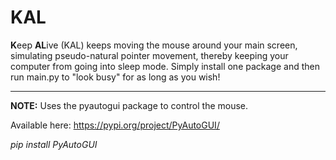 # KAL
**K**eep **AL**ive (KAL) keeps moving the mouse around your main screen, simulating pseudo-natural pointer movement, thereby keeping your computer from going into sleep mode. Simply install one package and then run main.py to "look busy" for as long as you wish!

--------------------------------------------------------------------------------

**NOTE:** Uses the pyautogui package to control the mouse. 

Available here: https://pypi.org/project/PyAutoGUI/

*pip install PyAutoGUI*
